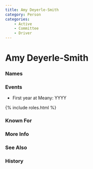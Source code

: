 ```yaml
---
title: Amy Deyerle-Smith
category: Person
categories:
    - Active
    - Committee
    - Driver
---
```

<!--img src="img/20YY-Amy-Deyerle-Smith.jpeg" style="width: 40%;" align="right"-->
# Amy Deyerle-Smith
### Names
### Events
- First year at Meany: YYYY

{% include roles.html %}
### Known For
### More Info
### See Also
### History
